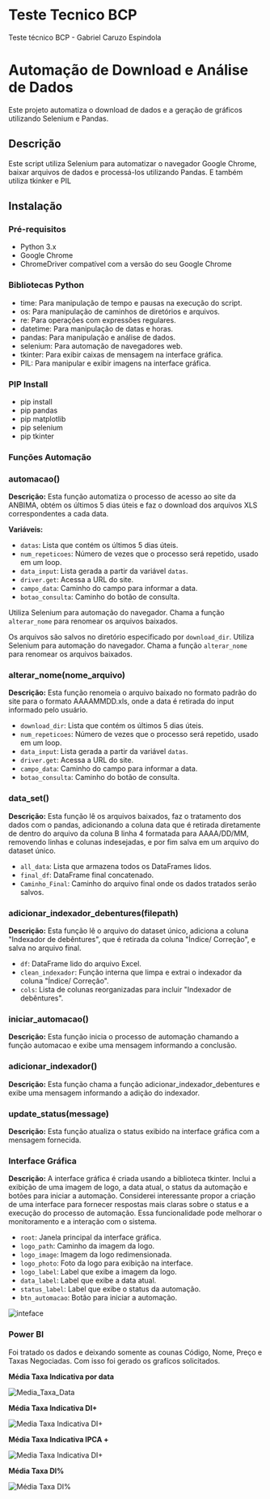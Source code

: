 # Teste Tecnico BCP
Teste técnico BCP - Gabriel Caruzo Espindola

# Automação de Download e Análise de Dados

Este projeto automatiza o download de dados e a geração de gráficos utilizando Selenium e Pandas.

## Descrição

Este script utiliza Selenium para automatizar o navegador Google Chrome, baixar arquivos de dados e processá-los utilizando Pandas. E também utiliza tkinker e PIL
## Instalação

### Pré-requisitos
- Python 3.x
- Google Chrome
- ChromeDriver compatível com a versão do seu Google Chrome

### Bibliotecas Python
- time: Para manipulação de tempo e pausas na execução do script.
- os: Para manipulação de caminhos de diretórios e arquivos.
- re: Para operações com expressões regulares.
- datetime: Para manipulação de datas e horas.
- pandas: Para manipulação e análise de dados.
- selenium: Para automação de navegadores web.
- tkinter: Para exibir caixas de mensagem na interface gráfica.
- PIL: Para manipular e exibir imagens na interface gráfica.

### PIP Install
- pip install 
- pip pandas 
- pip matplotlib 
- pip selenium
- pip tkinter

### Funções Automação

### automacao()
**Descrição:** Esta função automatiza o processo de acesso ao site da ANBIMA, obtém os últimos 5 dias úteis e faz o download dos arquivos XLS correspondentes a cada data. 

**Variáveis:**
- `datas`: Lista que contém os últimos 5 dias úteis.
- `num_repeticoes`: Número de vezes que o processo será repetido, usado em um loop.
- `data_input`: Lista gerada a partir da variável `datas`.
- `driver.get`: Acessa a URL do site.
- `campo_data`: Caminho do campo para informar a data.
- `botao_consulta`: Caminho do botão de consulta.


Utiliza Selenium para automação do navegador. Chama a função `alterar_nome` para renomear os arquivos baixados.

Os arquivos são salvos no diretório especificado por `download_dir`. Utiliza Selenium para automação do navegador. Chama a função `alterar_nome` para renomear os arquivos baixados.
 
### alterar_nome(nome_arquivo)
**Descrição:** Esta função renomeia o arquivo baixado no formato padrão do site para o formato AAAAMMDD.xls, onde a data é retirada do input informado pelo usuário.

- `download_dir`: Lista que contém os últimos 5 dias úteis.
- `num_repeticoes`: Número de vezes que o processo será repetido, usado em um loop.
- `data_input`: Lista gerada a partir da variável `datas`.
- `driver.get`: Acessa a URL do site.
- `campo_data`: Caminho do campo para informar a data.
- `botao_consulta`: Caminho do botão de consulta.


### data_set()
**Descrição:** Esta função lê os arquivos baixados, faz o tratamento dos dados com o pandas, adicionando a coluna data que é retirada diretamente de dentro do arquivo da coluna B linha 4 formatada para AAAA/DD/MM, removendo linhas e colunas indesejadas, e por fim salva em um arquivo do dataset único.

- `all_data`: Lista que armazena todos os DataFrames lidos.
- `final_df`: DataFrame final concatenado.
- `Caminho_Final`: Caminho do arquivo final onde os dados tratados serão salvos.

### adicionar_indexador_debentures(filepath)
**Descrição:** Esta função lê o arquivo do dataset único, adiciona a coluna "Indexador de debêntures", que é retirada da coluna "Índice/ Correção", e salva no arquivo final.
- `df`: DataFrame lido do arquivo Excel.
- `clean_indexador`: Função interna que limpa e extrai o indexador da coluna "Índice/ Correção".
- `cols`: Lista de colunas reorganizadas para incluir "Indexador de debêntures".


### iniciar_automacao()
**Descrição:** Esta função inicia o processo de automação chamando a função automacao e exibe uma mensagem informando a conclusão.

### adicionar_indexador()
**Descrição:** Esta função chama a função adicionar_indexador_debentures e exibe uma mensagem informando a adição do indexador.

### update_status(message)
**Descrição:** Esta função atualiza o status exibido na interface gráfica com a mensagem fornecida.


### Interface Gráfica
**Descrição:** A interface gráfica é criada usando a biblioteca tkinter. Inclui a exibição de uma imagem de logo, a data atual, o status da automação e botões para iniciar a automação.
Considerei interessante propor a criação de uma interface para fornecer respostas mais claras sobre o status e a execução do processo de automação. Essa funcionalidade pode melhorar o monitoramento e a interação com o sistema.

- `root`: Janela principal da interface gráfica.
- `logo_path`: Caminho da imagem da logo.
- `logo_image`: Imagem da logo redimensionada.
- `logo_photo`: Foto da logo para exibição na interface.
- `logo_label`: Label que exibe a imagem da logo.
- `data_label`: Label que exibe a data atual.
- `status_label`: Label que exibe o status da automação.
- `btn_automacao`: Botão para iniciar a automação.


![inteface](Assests/Interace.png)


### Power BI
Foi tratado os dados e deixando somente as counas Código, Nome, Preço e Taxas Negociadas. Com isso foi gerado os grafícos solicitados.

**Média Taxa Indicativa por data**


![Media_Taxa_Data](Assests/Media_Taxa_Data.png)



**Média Taxa Indicativa DI+**


![Media Taxa Indicativa DI+](Assests/Media_di+png.png)



**Média Taxa Indicativa  IPCA +**

![Media Taxa Indicativa DI+](Assests/Media_Indicativa_IPCA.png)


**Média Taxa DI%** 



![Média Taxa DI%](Assests/Media_Indicativa_DI%.png)




